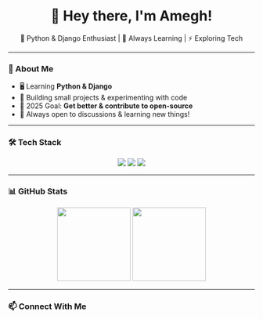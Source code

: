 <h1 align="center">👋 Hey there, I'm Amegh!</h1>
<p align="center">
  🐍 Python & Django Enthusiast | 🌱 Always Learning | ⚡ Exploring Tech  
</p>

---

### 🚀 About Me  
- 🖥️ Learning **Python & Django**  
- 🔨 Building small projects & experimenting with code  
- 🎯 2025 Goal: **Get better  & contribute to open-source**  
- 💬 Always open to discussions & learning new things!  

---

### 🛠️ Tech Stack  
<p align="center">
  <img src="https://img.shields.io/badge/Python-3776AB?style=for-the-badge&logo=python&logoColor=white" />
  <img src="https://img.shields.io/badge/Django-092E20?style=for-the-badge&logo=django&logoColor=white" />
  <img src="https://img.shields.io/badge/Git-F05032?style=for-the-badge&logo=git&logoColor=white" />
</p>

---

### 📊 GitHub Stats  
<p align="center">
  <img src="https://github-readme-stats.vercel.app/api?username=your-username&show_icons=true&theme=radical" height="150" />
  <img src="https://github-readme-streak-stats.herokuapp.com/?user=your-username&theme=radical" height="150" />
</p>

---

### 📫 Connect With Me  
<p align="center">

</p>
